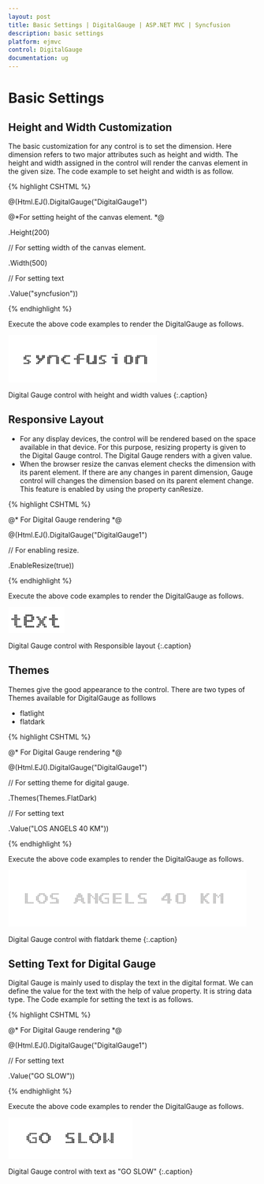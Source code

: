 ```yaml
---
layout: post
title: Basic Settings | DigitalGauge | ASP.NET MVC | Syncfusion
description: basic settings
platform: ejmvc
control: DigitalGauge
documentation: ug
---
```


# Basic Settings

## Height and Width Customization

The basic customization for any control is to set the dimension. Here dimension refers to two major attributes such as height and width. The height and width assigned in the control will render the canvas element in the given size. The code example to set height and width is as follow. 

{% highlight CSHTML %}

@(Html.EJ().DigitalGauge("DigitalGauge1")

@*For setting height of the canvas element. *@

.Height(200)

// For setting width of the canvas element.

.Width(500)

// For setting text

.Value("syncfusion"))

{% endhighlight %}

Execute the above code examples to render the DigitalGauge as follows. 



![](Basic-Settings_images/Basic-Settings_img1.png)

Digital Gauge control with height and width values
{:.caption}



## Responsive Layout

* For any display devices, the control will be rendered based on the space available in that device. For this purpose, resizing property is given to the Digital Gauge control. The Digital Gauge renders with a given value. 
* When the browser resize the canvas element checks the dimension with its parent element. If there are any changes in parent dimension, Gauge control will changes the dimension based on its parent element change. This feature is enabled by using the property canResize.



{% highlight CSHTML %}

@* For Digital Gauge rendering *@

@(Html.EJ().DigitalGauge("DigitalGauge1")

// For enabling resize.

.EnableResize(true))

{% endhighlight %}

Execute the above code examples to render the DigitalGauge as follows. 



![](Basic-Settings_images/Basic-Settings_img2.png)

Digital Gauge control with Responsible layout
{:.caption}



## Themes

Themes give the good appearance to the control. There are two types of Themes available for DigitalGauge as folllows

* flatlight
* flatdark

{% highlight CSHTML %}

@* For Digital Gauge rendering *@

@(Html.EJ().DigitalGauge("DigitalGauge1")

// For setting theme for digital gauge.

.Themes(Themes.FlatDark)

// For setting text

.Value("LOS ANGELS 40 KM"))

{% endhighlight %}


Execute the above code examples to render the DigitalGauge as follows. 

![](Basic-Settings_images/Basic-Settings_img3.png)

Digital Gauge control with flatdark theme
{:.caption}


## Setting Text for Digital Gauge

Digital Gauge is mainly used to display the text in the digital format. We can define the value for the text with the help of value property. It is string data type. The Code example for setting the text is as follows.



{% highlight CSHTML %}

@* For Digital Gauge rendering  *@

@(Html.EJ().DigitalGauge("DigitalGauge1")

// For setting text

.Value("GO SLOW"))

{% endhighlight %}


Execute the above code examples to render the DigitalGauge as follows.


![](Basic-Settings_images/Basic-Settings_img4.png)

Digital Gauge control with text as "GO SLOW"
{:.caption}



